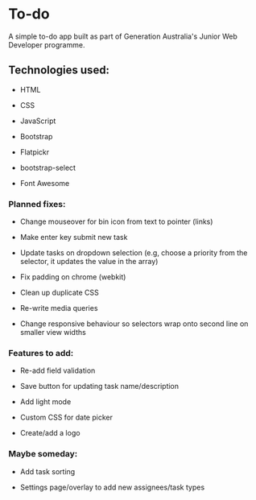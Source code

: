 # To-do

A simple to-do app built as part of Generation Australia's Junior Web Developer programme.

## Technologies used:

- HTML

- CSS

- JavaScript

- Bootstrap

- Flatpickr

- bootstrap-select

- Font Awesome

### Planned fixes:

- Change mouseover for bin icon from text to pointer (links)

- Make enter key submit new task

- Update tasks on dropdown selection (e.g, choose a priority from the selector, it updates the value in the array)

- Fix padding on chrome (webkit)

- Clean up duplicate CSS

- Re-write media queries

- Change responsive behaviour so selectors wrap onto second line on smaller view widths

### Features to add:

- Re-add field validation

- Save button for updating task name/description

- Add light mode

- Custom CSS for date picker

- Create/add a logo

### Maybe someday:

- Add task sorting

- Settings page/overlay to add new assignees/task types
